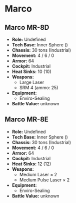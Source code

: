 # Marco
## Marco MR-8D
- **Role:** Undefined
- **Tech Base:** Inner Sphere ()
- **Chassis:** 30 tons (Industrial)
- **Movement:** 4 / 6 / 0
- **Armor:** 64
- **Cockpit:** Industrial
- **Heat Sinks:** 10 (10)
- **Weapons:**
  - Large Laser
  - SRM 4 (ammo: 25)
- **Equipment:**
  - Enviro-Sealing
- **Battle Value:** unknown

## Marco MR-8E
- **Role:** Undefined
- **Tech Base:** Inner Sphere ()
- **Chassis:** 30 tons (Industrial)
- **Movement:** 4 / 6 / 0
- **Armor:** 64
- **Cockpit:** Industrial
- **Heat Sinks:** 12 (12)
- **Weapons:**
  - Medium Laser × 2
  - Medium Pulse Laser × 2
- **Equipment:**
  - Enviro-Sealing
- **Battle Value:** unknown

